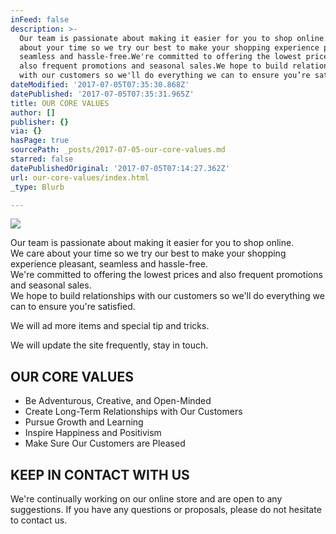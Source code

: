 ```yaml
---
inFeed: false
description: >-
  Our team is passionate about making it easier for you to shop online.We care
  about your time so we try our best to make your shopping experience pleasant,
  seamless and hassle-free.We're committed to offering the lowest prices and
  also frequent promotions and seasonal sales.We hope to build relationships
  with our customers so we'll do everything we can to ensure you’re satisfied.
dateModified: '2017-07-05T07:35:30.868Z'
datePublished: '2017-07-05T07:35:31.965Z'
title: OUR CORE VALUES
author: []
publisher: {}
via: {}
hasPage: true
sourcePath: _posts/2017-07-05-our-core-values.md
starred: false
datePublishedOriginal: '2017-07-05T07:14:27.362Z'
url: our-core-values/index.html
_type: Blurb

---
```

![](https://the-grid-user-content.s3-us-west-2.amazonaws.com/50ab79e7-7d3f-4869-b15b-53d295440f25.png)

Our team is passionate about making it easier for you to shop online.  
We care about your time so we try our best to make your shopping experience pleasant, seamless and hassle-free.  
We're committed to offering the lowest prices and also frequent promotions and seasonal sales.  
We hope to build relationships with our customers so we'll do everything we can to ensure you're satisfied.

We will ad more items and special tip and tricks.

We will update the site frequently, stay in touch.

## OUR CORE VALUES

* Be Adventurous, Creative, and Open-Minded
* Create Long-Term Relationships with Our Customers
* Pursue Growth and Learning
* Inspire Happiness and Positivism
* Make Sure Our Customers are Pleased

## KEEP IN CONTACT WITH US

We're continually working on our online store and are open to any suggestions. If you have any questions or proposals, please do not hesitate to contact us.